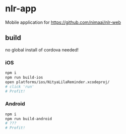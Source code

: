 # nlr-app
Mobile application for https://github.com/nimaai/nlr-web

## build

no global install of cordova needed!

### iOS

```sh
npm i
npm run build-ios
open platforms/ios/NityaLilaReminder.xcodeproj/
# click 'run'
# Profit!
```

### Android

```sh
npm i
npm run build-android
# ???
# Profit!
```

